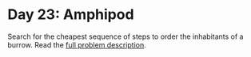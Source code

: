# Day 23: Amphipod

Search for the cheapest sequence of steps to order the inhabitants of a burrow. Read the [full problem description](https://adventofcode.com/2021/day/23).
